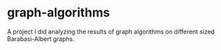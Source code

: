 # graph-algorithms
A project I did analyzing the results of graph algorithms on different sized Barabasi-Albert graphs.

